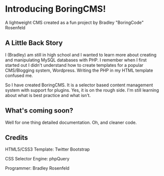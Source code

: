 # Introducing BoringCMS!
A lightweight CMS created as a fun project by Bradley "BoringCode" Rosenfeld

## A Little Back Story
I (Bradley) am still in high school and I wanted to learn more about creating and manipulating MySQL databases with PHP.
I remember when I first started out I didn't understand how to create templates for a popular CMS/Blogging system, Wordpress. Writing the PHP in my HTML template confused me.

So I have created BoringCMS. It is a selector based content management system with support for plugins.
Yes, it is on the rough side. I'm still learning about what is best practice and what isn't.

## What's coming soon?
Well for one thing detailed documentation. Oh, and cleaner code.

## Credits
HTML5/CSS3 Template: Twitter Bootstrap

CSS Selector Engine: phpQuery

Programmer: Bradley Rosenfeld